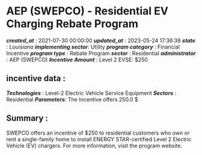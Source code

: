 # AEP (SWEPCO) - Residential EV Charging Rebate Program 
 ***created_at*** : 2021-07-30 00:00:00 
 ***updated_at*** : 2023-05-24 17:36:38 
 ***state** : Louisiana 
 **implementing sector***: Utility 
 ***program category*** : Financial Incentive 
 ***program type*** : Rebate Program 
 ***sector*** : Residential 
 ***administrator*** : AEP (SWEPCO) 
 ***Incentive Amount*** : Level 2 EVSE: $250

 
 ## incentive data : 
 ***Technologies*** : Level-2 Electric Vehicle Service Equipment 
 ***Sectors*** : Residential 
 ***Parameters***: The Incentive offers 250.0 $ 
 
 ## Summary : 
 SWEPCO offers an incentive of $250 to residential customers who own or rent a
single-family home to install ENERGY STAR-certified Level 2 Electric Vehicle
(EV) chargers. For more information, visit the program website.

 
 